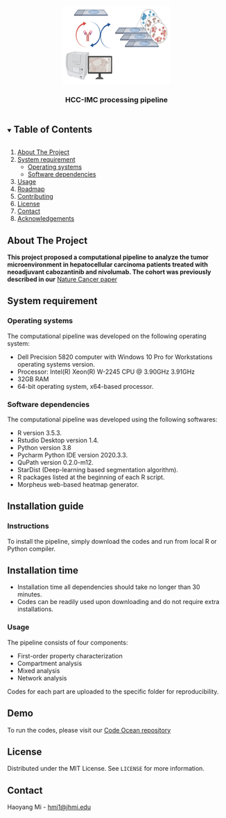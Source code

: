 <!--
*** Thanks for checking out the Best-README-Template. If you have a suggestion
*** that would make this better, please fork the repo and create a pull request
*** or simply open an issue with the tag "enhancement".
*** Thanks again! Now go create something AMAZING! :D
***
***
***
*** To avoid retyping too much info. Do a search and replace for the following:
*** github_username, repo_name, twitter_handle, email, project_title, project_description
-->



<!-- PROJECT SHIELDS -->
<!--
*** I'm using markdown "reference style" links for readability.
*** Reference links are enclosed in brackets [ ] instead of parentheses ( ).
*** See the bottom of this document for the declaration of the reference variables
*** for contributors-url, forks-url, etc. This is an optional, concise syntax you may use.
*** https://www.markdownguide.org/basic-syntax/#reference-style-links
-->

<!-- PROJECT LOGO -->
<br />
<p align="center">
  <a href="https://github.com/github_username/repo_name">
    <img src="./images/logo.png" alt="Logo" width="250" height="180">
  </a>

  <h3 align="center">HCC-IMC processing pipeline</h3>
</p>



<!-- TABLE OF CONTENTS -->
<details open="open">
  <summary><h2 style="display: inline-block">Table of Contents</h2></summary>
  <ol>
    <li>
      <a href="#about-the-project">About The Project</a>
    </li>
    <li>
      <a href="#system-requirement">System requirement</a>
      <ul>
        <li><a href="#operating-systems">Operating systems</a></li>
        <li><a href="#software-dependencies">Software dependencies</a></li>
      </ul>
    </li>
    <li><a href="#usage">Usage</a></li>
    <li><a href="#roadmap">Roadmap</a></li>
    <li><a href="#contributing">Contributing</a></li>
    <li><a href="#license">License</a></li>
    <li><a href="#contact">Contact</a></li>
    <li><a href="#acknowledgements">Acknowledgements</a></li>
  </ol>
</details>



<!-- ABOUT THE PROJECT -->
## About The Project

**This project proposed a computational pipeline to analyze the tumor microenvironment in hepatocellular carcinoma patients treated with neoadjuvant cabozantinib and nivolumab. The cohort was previously described in our**
[Nature Cancer paper](https://www.nature.com/articles/s43018-021-00234-4)



<!-- SYSTEM REQUIREMENT -->
## System requirement

<!-- OPERATING SYSTEMS -->
### Operating systems

The computational pipeline was developed on the following operating system:
* Dell Precision 5820 computer with Windows 10 Pro for Workstations operating systems version.
* Processor: Intel(R) Xeon(R) W-2245 CPU @ 3.90GHz 3.91GHz
* 32GB RAM
* 64-bit operating system, x64-based processor.



### Software dependencies

The computational pipeline was developed using the following softwares:
* R version 3.5.3.
* Rstudio Desktop version 1.4.
* Python version 3.8
* Pycharm Python IDE version 2020.3.3.
* QuPath version 0.2.0-m12.
* StarDist (Deep-learning based segmentation algorithm).
* R packages listed at the beginning of each R script.
* Morpheus web-based heatmap generator.


<!-- INSTALLATION GUIDE -->
## Installation guide

### Instructions
To install the pipeline, simply download the codes and run from local R or Python compiler.

## Installation time
* Installation time all dependencies should take no longer than 30 minutes.
* Codes can be readily used upon downloading and do not require extra installations.

<!-- USAGE EXAMPLES -->
### Usage

The pipeline consists of four components:
* First-order property characterization
* Compartment analysis
* Mixed analysis
* Network analysis

Codes for each part are uploaded to the specific folder for reproducibility.



<!-- DEMO -->
## Demo

To run the codes, please visit our [Code Ocean repository](https://10.24433/CO.7308874.v1)


<!-- LICENSE -->
## License

Distributed under the MIT License. See `LICENSE` for more information.



<!-- CONTACT -->
## Contact
Haoyang Mi - hmi1@jhmi.edu







<!-- MARKDOWN LINKS & IMAGES -->
<!-- https://www.markdownguide.org/basic-syntax/#reference-style-links -->
[contributors-shield]: https://img.shields.io/github/contributors/github_username/repo.svg?style=for-the-badge
[contributors-url]: https://github.com/github_username/repo_name/graphs/contributors
[forks-shield]: https://img.shields.io/github/forks/github_username/repo.svg?style=for-the-badge
[forks-url]: https://github.com/github_username/repo_name/network/members
[stars-shield]: https://img.shields.io/github/stars/github_username/repo.svg?style=for-the-badge
[stars-url]: https://github.com/github_username/repo_name/stargazers
[issues-shield]: https://img.shields.io/github/issues/github_username/repo.svg?style=for-the-badge
[issues-url]: https://github.com/github_username/repo_name/issues
[license-shield]: https://img.shields.io/github/license/github_username/repo.svg?style=for-the-badge
[license-url]: https://github.com/github_username/repo_name/blob/master/LICENSE.txt
[linkedin-shield]: https://img.shields.io/badge/-LinkedIn-black.svg?style=for-the-badge&logo=linkedin&colorB=555
[linkedin-url]: https://linkedin.com/in/github_username
